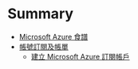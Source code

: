 # Summary

* [Microsoft Azure 食譜](README.md)
* [帳號訂閱及帳單](chapter01/README.md)
   * [ 建立 Microsoft Azure 訂閱帳戶](chapter01/01_signup.md)

